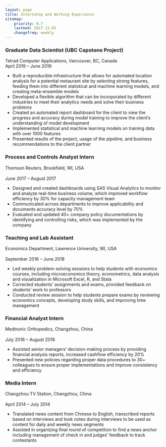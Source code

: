 ```yaml
---
layout: page
title: Internship and Working Experience
sitemap:
    priority: 0.7
    lastmod: 2017-11-02
    changefreq: weekly
---
```


### Graduate Data Scientist (UBC Capstone Project)
Tetrad Computer Applications, Vancouver, BC, Canada <br/>
April 2019 – June 2019 <br/>
-	Built a reproducible infrastructure that allows for automated location analysis for a potential restaurant site by selecting strong features, feeding them into different statistical and machine learning models, and creating meta-ensemble models
-	Developed a flexible algorithm that can be incorporated by different industries to meet their analytics needs and solve their business problems
-	Created an automated report dashboard for the client to view the progress and accuracy during model training to improve the client’s understanding of model development
-	Implemented statistical and machine learning models on training data with over 1000 features 
-	Presented results of the project, usage of the pipeline, and business recommendations to the client partner


### Process and Controls Analyst Intern
Thomson Reuters, Brookfield, WI, USA <br/>			           
June 2017 – August 2017 <br/>
-	Designed and created dashboards using SAS Visual Analytics to monitor and analyze real-time business volume, which improved workflow efficiency by 30% for capacity management team
-	Communicated across departments to improve applicability and documents accuracy level by 70%
-	Evaluated and updated 40+ company policy documentations by identifying and controlling risks, which was implemented by the company


### Teaching and Lab Assistant
Economics Department, Lawrence University, WI, USA <br/>			  
September 2016 – June 2018 <br/>
-	Led weekly problem-solving sessions to help students with economics courses, including microeconomics theory, econometrics, data analysis and visualization in Microsoft Excel, R, and Stata
-	Corrected students’ assignments and exams, provided feedback on students’ work to professors
-	Conducted review session to help students prepare exams by reviewing economics concepts, developing study skills, and improving time management


### Financial Analyst Intern
Medtronic Orthopedics, Changzhou, China <br/>			           
July 2016 – August 2016 <br/>
-	Assisted senior managers’ decision-making process by providing financial analysis reports, increased cashflow efficiency by 20%
-	Presented new policies regarding proper data procedures to 30+ colleagues to ensure proper implementations and improve consistency and efficiency

### Media Intern
Changzhou TV Station, Changzhou, China <br/>           				                          
April 2014 – July 2014 <br/>
-	Translated news content from Chinese to English, transcribed reports based on interviews and took notes during interviews to be used as content for daily and weekly news segments
-	Assisted in organizing final round of competition to find a news anchor including management of check in and judges’ feedback to track contestants
